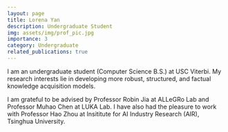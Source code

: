 ```yaml
---
layout: page
title: Lorena Yan
description: Undergraduate Student
img: assets/img/prof_pic.jpg
importance: 3
category: Undergraduate
related_publications: true
---
```



I am an undergraduate student (Computer Science B.S.) at USC Viterbi. My research interests lie in developing more robust, structured, and factual knowledge acquisition models.

I am grateful to be advised by Professor Robin Jia at ALLeGRo Lab and Professor Muhao Chen at LUKA Lab. I have also had the pleasure to work with Professor Hao Zhou at Insititute for AI Industry Research (AIR), Tsinghua University.